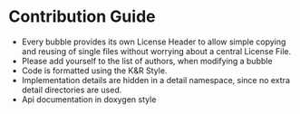 # Contribution Guide

* Every bubble provides its own License Header to allow simple copying and reusing
of single files without worrying about a central License File.
* Please add yourself to the list of authors, when modifying a bubble
* Code is formatted using the K&R Style.
* Implementation details are hidden in a detail namespace, since no extra detail directories are used.
* Api documentation in doxygen style